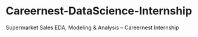 # Careernest-DataScience-Internship
Supermarket Sales EDA, Modeling &amp; Analysis – Careernest Internship

